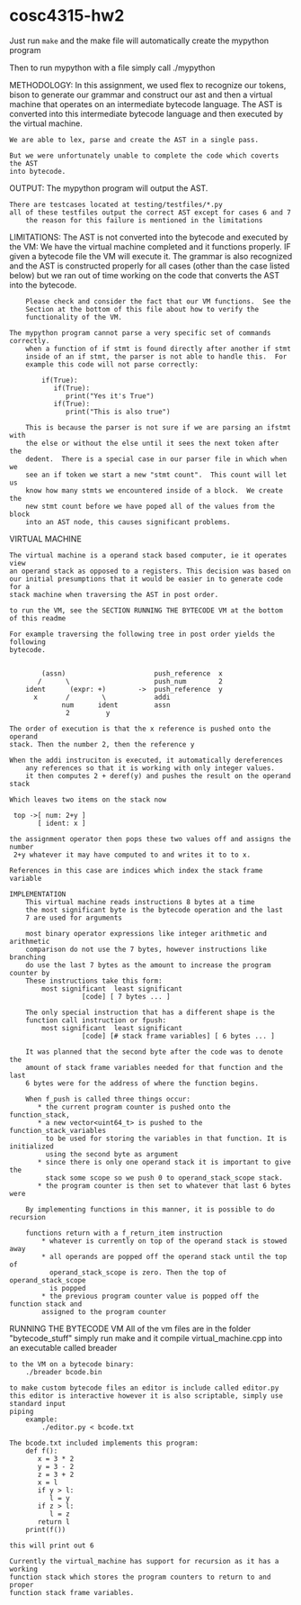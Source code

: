 # cosc4315-hw2

Just run `make` and the make file will automatically create the mypython
program

Then to run mypython with a file simply call ./mypython <filename>


METHODOLOGY:
    In this assignment, we used flex to recognize our tokens, bison to generate
    our grammar and construct our ast and then a virtual machine that operates
    on an intermediate bytecode language.  The AST is converted into this
    intermediate bytecode language and then executed by the virtual machine.

    We are able to lex, parse and create the AST in a single pass.

    But we were unfortunately unable to complete the code which coverts the AST
    into bytecode.


OUTPUT:
    The mypython program will output the AST.

    There are testcases located at testing/testfiles/*.py
    all of these testfiles output the correct AST except for cases 6 and 7
        the reason for this failure is mentioned in the limitations


LIMITATIONS:
    The AST is not converted into the bytecode and executed by the VM:
        We have the virtual machine completed and it functions properly.  IF
        given a bytecode file the VM will execute it.  The grammar is also
        recognized and the AST is constructed properly for all cases (other
        than the case listed below) but we ran out of time working on the code
        that converts the AST into the bytecode.

        Please check and consider the fact that our VM functions.  See the
        Section at the bottom of this file about how to verify the
        functionality of the VM.

    The mypython program cannot parse a very specific set of commands
    correctly.
        when a function of if stmt is found directly after another if stmt
        inside of an if stmt, the parser is not able to handle this.  For
        example this code will not parse correctly:

            if(True):
               if(True):
                  print("Yes it's True")
               if(True):
                  print("This is also true")

        This is because the parser is not sure if we are parsing an ifstmt with
        the else or without the else until it sees the next token after the
        dedent.  There is a special case in our parser file in which when we
        see an if token we start a new "stmt count".  This count will let us
        know how many stmts we encountered inside of a block.  We create the
        new stmt count before we have poped all of the values from the block
        into an AST node, this causes significant problems.


VIRTUAL MACHINE

    The virtual machine is a operand stack based computer, ie it operates view
    an operand stack as opposed to a registers. This decision was based on 
    our initial presumptions that it would be easier in to generate code for a 
    stack machine when traversing the AST in post order.

    to run the VM, see the SECTION RUNNING THE BYTECODE VM at the bottom of this readme

    For example traversing the following tree in post order yields the following
    bytecode.


            (assn)                      push_reference  x
           /      \                     push_num        2
        ident      (expr: +)        ->  push_reference  y
          x       /        \            addi
                 num      ident         assn
                  2         y

    The order of execution is that the x reference is pushed onto the operand
    stack. Then the number 2, then the reference y

    When the addi instruciton is executed, it automatically dereferences
        any references so that it is working with only integer values.
        it then computes 2 + deref(y) and pushes the result on the operand stack

    Which leaves two items on the stack now

     top ->[ num: 2+y ]
           [ ident: x ]

    the assignment operator then pops these two values off and assigns the number
     2+y whatever it may have computed to and writes it to to x.

    References in this case are indices which index the stack frame variable

    IMPLEMENTATION
        This virtual machine reads instructions 8 bytes at a time
        the most significant byte is the bytecode operation and the last
        7 are used for arguments

        most binary operator expressions like integer arithmetic and arithmetic
        comparison do not use the 7 bytes, however instructions like branching
        do use the last 7 bytes as the amount to increase the program counter by
        These instructions take this form:
            most significant  least significant
                      [code] [ 7 bytes ... ]

        The only special instruction that has a different shape is the
        function call instruction or fpush:
            most significant  least significant
                      [code] [# stack frame variables] [ 6 bytes ... ]

        It was planned that the second byte after the code was to denote the
        amount of stack frame variables needed for that function and the last
        6 bytes were for the address of where the function begins.

        When f_push is called three things occur:
           * the current program counter is pushed onto the function_stack,
           * a new vector<uint64_t> is pushed to the function_stack_variables
             to be used for storing the variables in that function. It is initialized
             using the second byte as argument
           * since there is only one operand stack it is important to give the
             stack some scope so we push 0 to operand_stack_scope stack.
           * the program counter is then set to whatever that last 6 bytes were

        By implementing functions in this manner, it is possible to do recursion

        functions return with a f_return_item instruction
            * whatever is currently on top of the operand stack is stowed away
            * all operands are popped off the operand stack until the top of 
              operand_stack_scope is zero. Then the top of operand_stack_scope
              is popped
            * the previous program counter value is popped off the function stack and
            assigned to the program counter


RUNNING THE BYTECODE VM
    All of the vm files are in the folder "bytecode_stuff"
    simply run make and it compile virtual_machine.cpp into an
        executable called breader

    to the VM on a bytecode binary:
        ./breader bcode.bin

    to make custom bytecode files an editor is include called editor.py
    this editor is interactive however it is also scriptable, simply use standard input
    piping
        example:
            ./editor.py < bcode.txt

    The bcode.txt included implements this program:
        def f():
           x = 3 * 2
           y = 3 - 2
           z = 3 + 2
           x = l
           if y > l:
              l = y
           if z > l:
              l = z
           return l
        print(f())

    this will print out 6

    Currently the virtual_machine has support for recursion as it has a working
    function stack which stores the program counters to return to and proper
    function stack frame variables.

